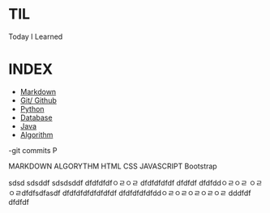 # TIL

Today I Learned

# INDEX
- [Markdown](https://github.com/HOONY-LEE/TIL/blob/master/Markdown/Markdown.md)
- [Git/ Github](https://github.com/HOONY-LEE/TIL/blob/master/Git/Git.md)
- [Python](https://github.com/HOONY-LEE/TIL/blob/master/Python)
- [Database](https://github.com/HOONY-LEE/TIL/blob/master/Database)
- [Java](https://github.com/HOONY-LEE/TIL/blob/master/Java)
- [Algorithm](https://github.com/HOONY-LEE/TIL/blob/master/Algorithm)

-git commits
P

MARKDOWN
ALGORYTHM
HTML
CSS
JAVASCRIPT
Bootstrap

sdsd
sdsddf
sdsdsddf
dfdfdfdfㅇㄹㅇㄹ
dfdfdfdfdf
dfdfdf
dfdfddㅇㄹㅇㄹ
ㅇㄹㅇㄹdfdfsdfasdf
dfdfdfdfdfdfdfdf
dfdfdfdfdfddㅇㄹㅇㄹㅇㄹㅇㄹㅇㄹ
dddfdf
dfdfdf
